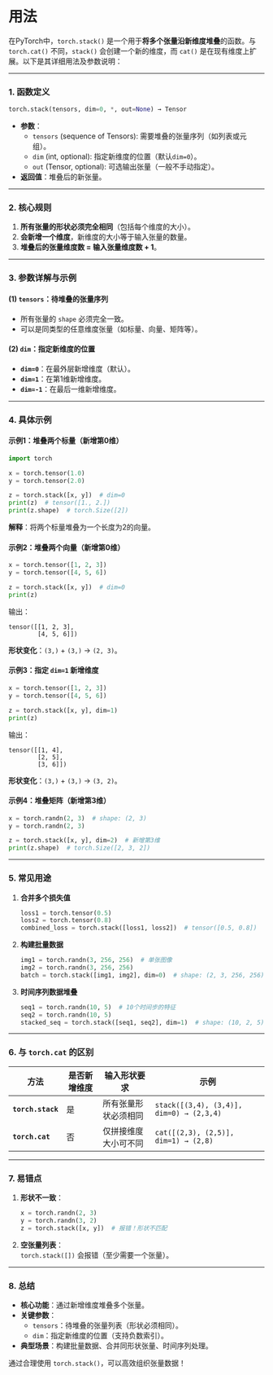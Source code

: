 # &#x20;用法

在PyTorch中，`torch.stack()` 是一个用于**将多个张量沿新维度堆叠**的函数。与 `torch.cat()` 不同，`stack()` 会创建一个新的维度，而 `cat()` 是在现有维度上扩展。以下是其详细用法及参数说明：

***

### **1. 函数定义**

```python
torch.stack(tensors, dim=0, *, out=None) → Tensor
```

*   **参数**：
    *   `tensors` (sequence of Tensors): 需要堆叠的张量序列（如列表或元组）。
    *   `dim` (int, optional): 指定新维度的位置（默认`dim=0`）。
    *   `out` (Tensor, optional): 可选输出张量（一般不手动指定）。
*   **返回值**：堆叠后的新张量。

***

### **2. 核心规则**

1.  **所有张量的形状必须完全相同**（包括每个维度的大小）。
2.  **会新增一个维度**，新维度的大小等于输入张量的数量。
3.  **堆叠后的张量维度数 = 输入张量维度数 + 1**。

***

### **3. 参数详解与示例**

#### **(1) `tensors`：待堆叠的张量序列**

*   所有张量的 `shape` 必须完全一致。
*   可以是同类型的任意维度张量（如标量、向量、矩阵等）。

#### **(2) `dim`：指定新维度的位置**

*   **`dim=0`**：在最外层新增维度（默认）。
*   **`dim=1`**：在第1维新增维度。
*   **`dim=-1`**：在最后一维新增维度。

***

### **4. 具体示例**

#### **示例1：堆叠两个标量（新增第0维）**

```python
import torch

x = torch.tensor(1.0)
y = torch.tensor(2.0)

z = torch.stack([x, y])  # dim=0
print(z)  # tensor([1., 2.])
print(z.shape)  # torch.Size([2])
```

**解释**：将两个标量堆叠为一个长度为2的向量。

#### **示例2：堆叠两个向量（新增第0维）**

```python
x = torch.tensor([1, 2, 3])
y = torch.tensor([4, 5, 6])

z = torch.stack([x, y])  # dim=0
print(z)
```

输出：

    tensor([[1, 2, 3],
            [4, 5, 6]])

**形状变化**：`(3,)` + `(3,)` → `(2, 3)`。

#### **示例3：指定 `dim=1` 新增维度**

```python
x = torch.tensor([1, 2, 3])
y = torch.tensor([4, 5, 6])

z = torch.stack([x, y], dim=1)
print(z)
```

输出：

    tensor([[1, 4],
            [2, 5],
            [3, 6]])

**形状变化**：`(3,)` + `(3,)` → `(3, 2)`。

#### **示例4：堆叠矩阵（新增第3维）**

```python
x = torch.randn(2, 3)  # shape: (2, 3)
y = torch.randn(2, 3)

z = torch.stack([x, y], dim=2)  # 新增第3维
print(z.shape)  # torch.Size([2, 3, 2])
```

***

### **5. 常见用途**

1.  **合并多个损失值**
    ```python
    loss1 = torch.tensor(0.5)
    loss2 = torch.tensor(0.8)
    combined_loss = torch.stack([loss1, loss2])  # tensor([0.5, 0.8])
    ```
2.  **构建批量数据**
    ```python
    img1 = torch.randn(3, 256, 256)  # 单张图像
    img2 = torch.randn(3, 256, 256)
    batch = torch.stack([img1, img2], dim=0)  # shape: (2, 3, 256, 256)
    ```
3.  **时间序列数据堆叠**
    ```python
    seq1 = torch.randn(10, 5)  # 10个时间步的特征
    seq2 = torch.randn(10, 5)
    stacked_seq = torch.stack([seq1, seq2], dim=1)  # shape: (10, 2, 5)
    ```

***

### **6. 与 `torch.cat` 的区别**

| 方法                | 是否新增维度 | 输入形状要求     | 示例                                       |
| ----------------- | ------ | ---------- | ---------------------------------------- |
| **`torch.stack`** | 是      | 所有张量形状必须相同 | `stack([(3,4), (3,4)], dim=0) → (2,3,4)` |
| **`torch.cat`**   | 否      | 仅拼接维度大小可不同 | `cat([(2,3), (2,5)], dim=1) → (2,8)`     |

***

### **7. 易错点**

1.  **形状不一致**：
    ```python
    x = torch.randn(2, 3)
    y = torch.randn(3, 2)
    z = torch.stack([x, y])  # 报错！形状不匹配
    ```
2.  **空张量列表**：\
    `torch.stack([])` 会报错（至少需要一个张量）。

***

### **8. 总结**

*   **核心功能**：通过新增维度堆叠多个张量。
*   **关键参数**：
    *   `tensors`：待堆叠的张量列表（形状必须相同）。
    *   `dim`：指定新维度的位置（支持负数索引）。
*   **典型场景**：构建批量数据、合并同形状张量、时间序列处理。

通过合理使用 `torch.stack()`，可以高效组织张量数据！
